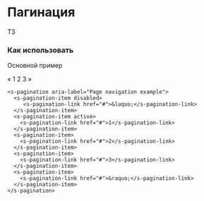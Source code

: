 # Пагинация

ТЗ

### Как использовать
Основной пример

<s-pagination aria-label="Page navigation example">
  <s-pagination-item disabled>
     <s-pagination-link href="#">&laquo;</s-pagination-link>
  </s-pagination-item>
  <s-pagination-item active>
    <s-pagination-link href="#">1</s-pagination-link>
  </s-pagination-item>
  <s-pagination-item>
    <s-pagination-link href="#">2</s-pagination-link>
  </s-pagination-item>
  <s-pagination-item>
    <s-pagination-link href="#">3</s-pagination-link>
  </s-pagination-item>
  <s-pagination-item>
    <s-pagination-link href="#">&raquo;</s-pagination-link>
  </s-pagination-item>
</s-pagination>

``` vue
<s-pagination aria-label="Page navigation example">
  <s-pagination-item disabled>
     <s-pagination-link href="#">&laquo;</s-pagination-link>
  </s-pagination-item>
  <s-pagination-item active>
    <s-pagination-link href="#">1</s-pagination-link>
  </s-pagination-item>
  <s-pagination-item>
    <s-pagination-link href="#">2</s-pagination-link>
  </s-pagination-item>
  <s-pagination-item>
    <s-pagination-link href="#">3</s-pagination-link>
  </s-pagination-item>
  <s-pagination-item>
    <s-pagination-link href="#">&raquo;</s-pagination-link>
  </s-pagination-item>
</s-pagination>

```

